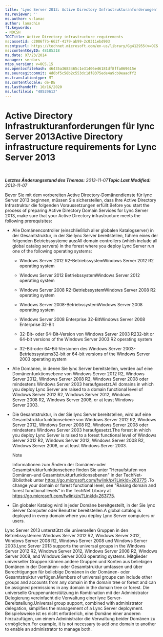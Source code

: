 ```yaml
---
title: 'Lync Server 2013: Active Directory Infrastrukturanforderungen'
ms.reviewer: ''
ms.author: v-lanac
author: lanachin
f1.keywords:
- NOCSH
TOCTitle: Active Directory infrastructure requirements
ms:assetid: c2086f7b-662f-4179-ab99-2c0311ebd903
ms:mtpsurl: https://technet.microsoft.com/en-us/library/Gg412955(v=OCS.15)
ms:contentKeyID: 48185318
ms.date: 07/23/2014
manager: serdars
mtps_version: v=OCS.15
ms.openlocfilehash: 46435a3683465c1e31406e46181df8ffa069615e
ms.sourcegitcommit: 4d6bf5c58b2c553dc1df8375ede4a9cb9eaadff2
ms.translationtype: MT
ms.contentlocale: de-DE
ms.lasthandoff: 10/16/2020
ms.locfileid: "48529612"
---
```

# <a name="active-directory-infrastructure-requirements-for-lync-server-2013"></a><span data-ttu-id="85573-102">Active Directory Infrastrukturanforderungen für lync Server 2013</span><span class="sxs-lookup"><span data-stu-id="85573-102">Active Directory infrastructure requirements for Lync Server 2013</span></span>

<div data-xmlns="http://www.w3.org/1999/xhtml">

<div class="topic" data-xmlns="http://www.w3.org/1999/xhtml" data-msxsl="urn:schemas-microsoft-com:xslt" data-cs="https://msdn.microsoft.com/">

<div data-asp="https://msdn2.microsoft.com/asp">



</div>

<div id="mainSection">

<div id="mainBody">

<span> </span>

<span data-ttu-id="85573-103">_**Letztes Änderungsstand des Themas:** 2013-11-07_</span><span class="sxs-lookup"><span data-stu-id="85573-103">_**Topic Last Modified:** 2013-11-07_</span></span>

<span data-ttu-id="85573-104">Bevor Sie mit dem vorbereiten Active Directory-Domänendienste für lync Server 2013 beginnen, müssen Sie sicherstellen, dass Ihre Active Directory Infrastruktur die folgenden Voraussetzungen erfüllt:</span><span class="sxs-lookup"><span data-stu-id="85573-104">Before you start the process of preparing Active Directory Domain Services for Lync Server 2013, make sure that your Active Directory infrastructure meets the following prerequisites:</span></span>

  - <span data-ttu-id="85573-105">Alle Domänencontroller (einschließlich aller globalen Katalogserver) in der Gesamtstruktur, in der Sie lync Server bereitstellen, führen eines der folgenden Betriebssysteme aus:</span><span class="sxs-lookup"><span data-stu-id="85573-105">All domain controllers (which include all global catalog servers) in the forest where you deploy Lync Server run one of the following operating systems:</span></span>
    
      - <span data-ttu-id="85573-106">Windows Server 2012 R2-Betriebssystem</span><span class="sxs-lookup"><span data-stu-id="85573-106">Windows Server 2012 R2 operating system</span></span>
    
      - <span data-ttu-id="85573-107">Windows Server 2012 Betriebssystem</span><span class="sxs-lookup"><span data-stu-id="85573-107">Windows Server 2012 operating system</span></span>
    
      - <span data-ttu-id="85573-108">Windows Server 2008 R2-Betriebssystem</span><span class="sxs-lookup"><span data-stu-id="85573-108">Windows Server 2008 R2 operating system</span></span>
    
      - <span data-ttu-id="85573-109">Windows Server 2008-Betriebssystem</span><span class="sxs-lookup"><span data-stu-id="85573-109">Windows Server 2008 operating system</span></span>
    
      - <span data-ttu-id="85573-110">Windows Server 2008 Enterprise 32-Bit</span><span class="sxs-lookup"><span data-stu-id="85573-110">Windows Server 2008 Enterprise 32-Bit</span></span>
    
      - <span data-ttu-id="85573-111">32-Bit- oder 64-Bit-Version von Windows Server 2003 R2</span><span class="sxs-lookup"><span data-stu-id="85573-111">32-bit or 64-bit versions of the Windows Server 2003 R2 operating system</span></span>
    
      - <span data-ttu-id="85573-112">32-Bit-oder 64-Bit-Versionen des Windows Server 2003-Betriebssystems</span><span class="sxs-lookup"><span data-stu-id="85573-112">32-bit or 64-bit versions of the Windows Server 2003 operating system</span></span>

  - <span data-ttu-id="85573-113">Alle Domänen, in denen Sie lync Server bereitstellen, werden auf eine Domänenfunktionsebene von Windows Server 2012 R2, Windows Server 2012, Windows Server 2008 R2, Windows Server 2008 oder mindestens Windows Server 2003 heraufgesetzt.</span><span class="sxs-lookup"><span data-stu-id="85573-113">All domains in which you deploy Lync Server are raised to a domain functional level of Windows Server 2012 R2, Windows Server 2012, Windows Server 2008 R2, Windows Server 2008, or at least Windows Server 2003.</span></span>

  - <span data-ttu-id="85573-114">Die Gesamtstruktur, in der Sie lync Server bereitstellen, wird auf eine Gesamtstrukturfunktionsebene von Windows Server 2012 R2, Windows Server 2012, Windows Server 2008 R2, Windows Server 2008 oder mindestens Windows Server 2003 heraufgesetzt.</span><span class="sxs-lookup"><span data-stu-id="85573-114">The forest in which you deploy Lync Server is raised to a forest functional level of Windows Server 2012 R2, Windows Server 2012, Windows Server 2008 R2, Windows Server 2008, or at least Windows Server 2003.</span></span>
    
    <div>
    

    > [!NOTE]  
    > <span data-ttu-id="85573-115">Informationen zum Ändern der Domänen-oder Gesamtstrukturfunktionsebene finden Sie unter "Heraufstufen von Domänen-und Gesamtstrukturfunktionsebenen" in der TechNet-Bibliothek unter <A href="https://go.microsoft.com/fwlink/p/?linkid=263775">https://go.microsoft.com/fwlink/p/?LinkId=263775</A> .</span><span class="sxs-lookup"><span data-stu-id="85573-115">To change your domain or forest functional level, see "Raising domain and forest functional levels" in the TechNet Library at <A href="https://go.microsoft.com/fwlink/p/?linkid=263775">https://go.microsoft.com/fwlink/p/?LinkId=263775</A>.</span></span>

    
    </div>

  - <span data-ttu-id="85573-116">Ein globaler Katalog wird in jeder Domäne bereitgestellt, in der Sie lync Server Computer oder Benutzer bereitstellen.</span><span class="sxs-lookup"><span data-stu-id="85573-116">A global catalog is deployed in every domain where you deploy Lync Server computers or users.</span></span>

<span data-ttu-id="85573-117">Lync Server 2013 unterstützt die universellen Gruppen in den Betriebssystemen Windows Server 2012 R2, Windows Server 2012, Windows Server 2008 R2, Windows Server 2008 und Windows Server 2003.</span><span class="sxs-lookup"><span data-stu-id="85573-117">Lync Server 2013 supports the universal groups in the Windows Server 2012 R2, Windows Server 2012, Windows Server 2008 R2, Windows Server 2008, and Windows Server 2003 operating systems.</span></span> <span data-ttu-id="85573-118">Mitglieder universeller Gruppen können andere Gruppen und Konten aus beliebigen Domänen in der Domänen- oder Gesamtstruktur umfassen und über Berechtigungen für beliebige Domänen in der Domänen- oder Gesamtstruktur verfügen.</span><span class="sxs-lookup"><span data-stu-id="85573-118">Members of universal groups can include other groups and accounts from any domain in the domain tree or forest and can be assigned permissions in any domain in the domain tree or forest.</span></span> <span data-ttu-id="85573-119">Die universelle Gruppenunterstützung in Kombination mit der Administrator Delegierung vereinfacht die Verwaltung einer lync Server-Bereitstellung.</span><span class="sxs-lookup"><span data-stu-id="85573-119">Universal group support, combined with administrator delegation, simplifies the management of a Lync Server deployment.</span></span> <span data-ttu-id="85573-120">Beispielsweise ist es nicht erforderlich, eine Domäne einer anderen hinzuzufügen, um einem Administrator die Verwaltung beider Domänen zu ermöglichen.</span><span class="sxs-lookup"><span data-stu-id="85573-120">For example, it is not necessary to add one domain to another to enable an administrator to manage both.</span></span>

</div>

<span> </span>

</div>

</div>

</div>


